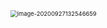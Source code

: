 <img src="C:\Users\cjain\Desktop\REACT\redux-thunk\README.assets\image-20200927132546659.png" alt="image-20200927132546659" style="zoom: 67%;" />